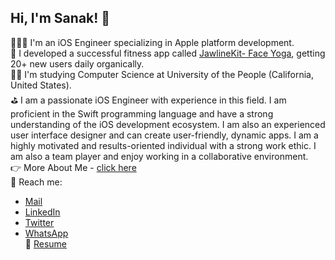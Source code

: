 ## Hi, I'm Sanak! 👋

👨🏻‍💻 I'm an iOS Engineer specializing in Apple platform development.<br/>
📱 I developed a successful fitness app called [JawlineKit- Face Yoga](https://apps.apple.com/ua/app/jawlinekit-face-yoga/id6483934202), getting 20+ new users daily organically.<br/>
👨‍🎓 I'm studying Computer Science at University of the People (California, United States).<br/>
⛳️ I am a passionate iOS Engineer with experience in this field. I am proficient in the Swift programming language and have a strong understanding of the iOS development ecosystem. I am also an experienced user interface designer and can create user-friendly, dynamic apps. I am a highly motivated and results-oriented individual with a strong work ethic. I am also a team player and enjoy working in a collaborative environment.<br/>
👉 More About Me - [click here](https://iosdevdose.wixsite.com/my-site) <br/>
📩 Reach me:
* [Mail](mailto:iosdevdose@yahoo.com)
* [LinkedIn](https://bd.linkedin.com/in/sanak-ghosh-7839581b7)
* [Twitter](https://twitter.com/sanak_iosdev)
* [WhatsApp](https://wa.me/qr/QIAMESXRTYZRI1) <br/>
📄 [Resume](https://drive.google.com/file/d/1AZL2tm5K7iOv8Us8bKgDHmElol-4bLl3/view?usp=sharing) 
